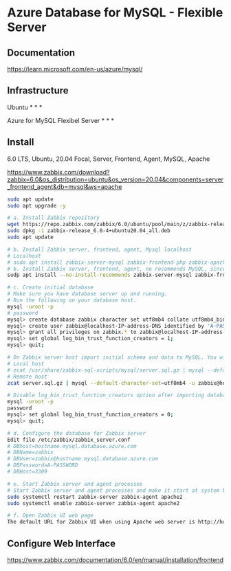 # Azure Database for MySQL - Flexible Server

## Documentation

https://learn.microsoft.com/en-us/azure/mysql/

## Infrastructure

Ubuntu
* 
* 
* 

Azure for MySQL Flexibel Server
* 
* 
* 

## Install 

6.0 LTS, Ubuntu, 20.04 Focal, Server, Frontend, Agent, MySQL, Apache

https://www.zabbix.com/download?zabbix=6.0&os_distribution=ubuntu&os_version=20.04&components=server_frontend_agent&db=mysql&ws=apache

```bash
sudo apt update
sudo apt upgrade -y

# a. Install Zabbix repository
wget https://repo.zabbix.com/zabbix/6.0/ubuntu/pool/main/z/zabbix-release/zabbix-release_6.0-4%2Bubuntu20.04_all.deb
sudo dpkg -i zabbix-release_6.0-4+ubuntu20.04_all.deb
sudo apt update

# b. Install Zabbix server, frontend, agent, Mysql localhost
# Localhost
# sudo apt install zabbix-server-mysql zabbix-frontend-php zabbix-apache-conf zabbix-sql-scripts zabbix-agent
# b. Install Zabbix server, frontend, agent, no recommends MySQL, since MySQL on a differnt host
sudp apt install --no-install-recommends zabbix-server-mysql zabbix-frontend-php zabbix-apache-conf zabbix-sql-scripts zabbix-agent

# c. Create initial database
# Make sure you have database server up and running.
# Run the following on your database host.
mysql -uroot -p
# password
mysql> create database zabbix character set utf8mb4 collate utf8mb4_bin;
mysql> create user zabbix@localhost-IP-address-DNS identified by 'A-PASSWORD';
mysql> grant all privileges on zabbix.* to zabbix@localhost-IP-address-DNS;
mysql> set global log_bin_trust_function_creators = 1;
mysql> quit;

# On Zabbix server host import initial schema and data to MySQL. You will be prompted to enter your newly created password.
# Local host
# zcat /usr/share/zabbix-sql-scripts/mysql/server.sql.gz | mysql --default-character-set=utf8mb4 -uzabbix -p zabbix
# Remote host
zcat server.sql.gz | mysql --default-character-set=utf8mb4 -u zabbix@hostname -h hostname.mysql.database.azure.com -P 3309 --password=A-PASSWORD zabbix

# Disable log_bin_trust_function_creators option after importing database schema.
mysql -uroot -p
password
mysql> set global log_bin_trust_function_creators = 0;
mysql> quit;

# d. Configure the database for Zabbix server
Edit file /etc/zabbix/zabbix_server.conf
# DBhost=hostname.mysql.database.azure.com
# DBName=zabbix
# DBUser=zabbix@hostname.mysql.database.azure.com
# DBPassword=A-PASSWORD
# DBHost=3309

# e. Start Zabbix server and agent processes
# Start Zabbix server and agent processes and make it start at system boot.
sudo systemctl restart zabbix-server zabbix-agent apache2
sudo systemctl enable zabbix-server zabbix-agent apache2

# f. Open Zabbix UI web page
The default URL for Zabbix UI when using Apache web server is http://host/zabbix

```
## Configure Web Interface

https://www.zabbix.com/documentation/6.0/en/manual/installation/frontend

